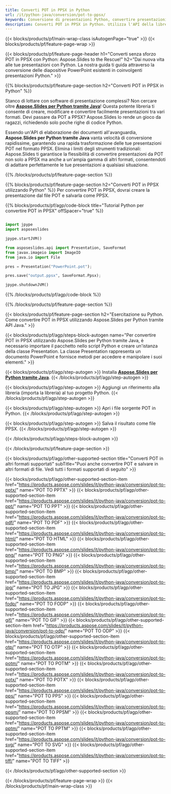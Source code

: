 ```yaml
---
title: Converti POT in PPSX in Python
url: /it/python-java/conversion/pot-to-ppsx/
keywords: Conversione di presentazioni Python, convertire presentazioni in Python, Python per presentazioni, Aspose.Slides Python, conversione da POT a PPSX, libreria di presentazioni Python
description: Converti POT in PPSX in Python. Utilizza l'API della libreria Python per convertire i file POT in PPSX
---
```


{{< blocks/products/pf/main-wrap-class isAutogenPage="true" >}}
{{< blocks/products/pf/feature-page-wrap >}}

{{< blocks/products/pf/feature-page-header h1="Converti senza sforzo POT in PPSX con Python: Aspose.Slides to the Rescue!" h2="Dai nuova vita alle tue presentazioni con Python. La nostra guida ti guida attraverso la conversione delle diapositive PowerPoint esistenti in coinvolgenti presentazioni Python." >}}

{{% blocks/products/pf/feature-page-section h2="Converti POT in PPSX in Python" %}}

Stanco di lottare con software di presentazione complessi? Non cercare oltre [**Aspose.Slides per Python tramite Java**](https://products.aspose.com/slides/it/python-java/)! Questa potente libreria ti consente di creare, modificare e convertire facilmente presentazioni tra vari formati. Devi passare da POT a PPSX? Aspose.Slides lo rende un gioco da ragazzi, richiedendo solo poche righe di codice Python.

Essendo un'API di elaborazione dei documenti all'avanguardia, **Aspose.Slides per Python tramite Java** vanta velocità di conversione rapidissime, garantendo una rapida trasformazione delle tue presentazioni POT nel formato PPSX. Elimina i limiti degli strumenti tradizionali: Aspose.Slides ti garantisce la flessibilità di convertire presentazioni da POT non solo a PPSX ma anche a un'ampia gamma di altri formati, consentendoti di adattare perfettamente le tue presentazioni a qualsiasi situazione.

{{% /blocks/products/pf/feature-page-section %}}

{{% blocks/products/pf/feature-page-section  h2="Converti POT in PPSX utilizzando Python" %}}
Per convertire POT in PPSX, dovrai creare la presentazione dal file POT e salvarla come PPSX.

{{% blocks/products/pf/agp/code-block title="Tutorial Python per convertire POT in PPSX" offSpacer="true" %}}

```python

import jpype
import asposeslides

jpype.startJVM()

from asposeslides.api import Presentation, SaveFormat
from javax.imageio import ImageIO
from java.io import File

pres = Presentation("PowerPoint.pot");

pres.save("output.ppsx", SaveFormat.Ppsx);

jpype.shutdownJVM()
```


{{% /blocks/products/pf/agp/code-block %}}

{{% /blocks/products/pf/feature-page-section %}}

{{< blocks/products/pf/feature-page-section  h2="Esercitazione su Python. Come convertire POT in PPSX utilizzando Aspose.Slides per Python tramite API Java." >}}

{{< blocks/products/pf/agp/steps-block-autogen name="Per convertire POT in PPSX utilizzando Aspose.Slides per Python tramite Java, è necessario importare il pacchetto nello script Python e creare un'istanza della classe Presentation. La classe Presentation rappresenta un documento PowerPoint e fornisce metodi per accedere e manipolare i suoi elementi." >}}

{{< blocks/products/pf/agp/step-autogen >}}
Installa [**Aspose.Slides per Python tramite Java**](https://products.aspose.com/slides/it/python-java/).
{{< /blocks/products/pf/agp/step-autogen >}}

{{< blocks/products/pf/agp/step-autogen >}}
Aggiungi un riferimento alla libreria (importa la libreria) al tuo progetto Python.
{{< /blocks/products/pf/agp/step-autogen >}}

{{< blocks/products/pf/agp/step-autogen >}}
Apri i file sorgente POT in Python.
{{< /blocks/products/pf/agp/step-autogen >}}

{{< blocks/products/pf/agp/step-autogen >}}
Salva il risultato come file PPSX.
{{< /blocks/products/pf/agp/step-autogen >}}

{{< /blocks/products/pf/agp/steps-block-autogen >}}

{{< /blocks/products/pf/feature-page-section >}}

{{< blocks/products/pf/agp/other-supported-section title="Converti POT in altri formati supportati" subTitle="Puoi anche convertire POT e salvare in altri formati di file. Vedi tutti i formati supportati di seguito" >}}

{{< blocks/products/pf/agp/other-supported-section-item href="https://products.aspose.com/slides/it/python-java/conversion/pot-to-pptx/" name="POT TO PPTX" >}}
{{< blocks/products/pf/agp/other-supported-section-item href="https://products.aspose.com/slides/it/python-java/conversion/pot-to-ppt/" name="POT TO PPT" >}}
{{< blocks/products/pf/agp/other-supported-section-item href="https://products.aspose.com/slides/it/python-java/conversion/pot-to-pdf/" name="POT TO PDF" >}}
{{< blocks/products/pf/agp/other-supported-section-item href="https://products.aspose.com/slides/it/python-java/conversion/pot-to-html/" name="POT TO HTML" >}}
{{< blocks/products/pf/agp/other-supported-section-item href="https://products.aspose.com/slides/it/python-java/conversion/pot-to-png/" name="POT TO PNG" >}}
{{< blocks/products/pf/agp/other-supported-section-item href="https://products.aspose.com/slides/it/python-java/conversion/pot-to-bmp/" name="POT TO BMP" >}}
{{< blocks/products/pf/agp/other-supported-section-item href="https://products.aspose.com/slides/it/python-java/conversion/pot-to-jpg/" name="POT TO JPG" >}}
{{< blocks/products/pf/agp/other-supported-section-item href="https://products.aspose.com/slides/it/python-java/conversion/pot-to-fodp/" name="POT TO FODP" >}}
{{< blocks/products/pf/agp/other-supported-section-item href="https://products.aspose.com/slides/it/python-java/conversion/pot-to-gif/" name="POT TO GIF" >}}
{{< blocks/products/pf/agp/other-supported-section-item href="https://products.aspose.com/slides/it/python-java/conversion/pot-to-odp/" name="POT TO ODP" >}}
{{< blocks/products/pf/agp/other-supported-section-item href="https://products.aspose.com/slides/it/python-java/conversion/pot-to-otp/" name="POT TO OTP" >}}
{{< blocks/products/pf/agp/other-supported-section-item href="https://products.aspose.com/slides/it/python-java/conversion/pot-to-potm/" name="POT TO POTM" >}}
{{< blocks/products/pf/agp/other-supported-section-item href="https://products.aspose.com/slides/it/python-java/conversion/pot-to-potx/" name="POT TO POTX" >}}
{{< blocks/products/pf/agp/other-supported-section-item href="https://products.aspose.com/slides/it/python-java/conversion/pot-to-pps/" name="POT TO PPS" >}}
{{< blocks/products/pf/agp/other-supported-section-item href="https://products.aspose.com/slides/it/python-java/conversion/pot-to-ppsm/" name="POT TO PPSM" >}}
{{< blocks/products/pf/agp/other-supported-section-item href="https://products.aspose.com/slides/it/python-java/conversion/pot-to-pptm/" name="POT TO PPTM" >}}
{{< blocks/products/pf/agp/other-supported-section-item href="https://products.aspose.com/slides/it/python-java/conversion/pot-to-svg/" name="POT TO SVG" >}}
{{< blocks/products/pf/agp/other-supported-section-item href="https://products.aspose.com/slides/it/python-java/conversion/pot-to-tiff/" name="POT TO TIFF" >}}


{{< /blocks/products/pf/agp/other-supported-section >}}

{{< /blocks/products/pf/feature-page-wrap >}}
{{< /blocks/products/pf/main-wrap-class >}}
